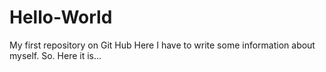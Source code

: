 Hello-World
===========

My first repository on Git Hub
Here I have to write some information about myself. So. Here it is...
